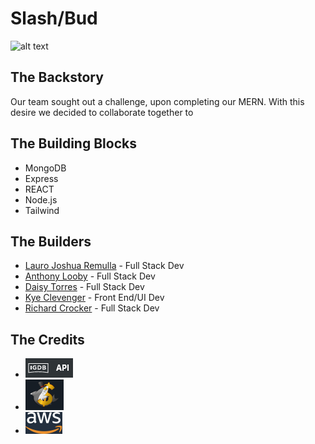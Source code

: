 # Slash/Bud
![alt text]()

## The Backstory 
Our team sought out a challenge, upon completing our MERN. With this desire we decided to collaborate together to  

## The Building Blocks
* MongoDB
* Express
* REACT
* Node.js
* Tailwind


## The Builders
* [Lauro Joshua Remulla](https://github.com/LJR41) - Full Stack Dev
* [Anthony Looby](https://github.com/Anthonylooby1) - Full Stack Dev
* [Daisy Torres](https://github.com/daisytorres) - Full Stack Dev
* [Kye Clevenger](https://github.com/KyeClevenger) - Front End/UI Dev
* [Richard Crocker](https://github.com/RichardTCrocker) - Full Stack Dev
  
## The Credits
* [![alt text](https://github.com/LJR41/SlashBud/blob/master/client/slashbud/public/Img/IGDB.png)](https://api-docs.igdb.com/#getting-started)
* [![alt text](https://github.com/LJR41/SlashBud/blob/master/client/slashbud/public/Img/cheapshark.png)](https://apidocs.cheapshark.com/)
* [![alt text](https://github.com/LJR41/SlashBud/blob/master/client/slashbud/public/Img/AWS.png)](https://aws.amazon.com/free/?all-free-tier.sort-by=item.additionalFields.SortRank&all-free-tier.sort-order=asc&awsf.Free%20Tier%20Types=*all&awsf.Free%20Tier%20Categories=*all)
